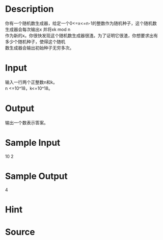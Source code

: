 
# Description

<div class="content"><div>你有一个随机数生成器，给定一个0&lt;=x&lt;=n-1的整数作为随机种子，这个随机数生成器会每次输出x 并将xk mod n </div>
<div>作为新的x。你很快发现这个随机数生成器很渣。为了证明它很渣，你想要求出有多少个随机种子，使得这个随机</div>
<div>数生成器会输出初始种子无穷多次。</div>
<div></div>
<p></p>
<p></p></div>

# Input

<div class="content"><div>输入一行两个正整数n和k。</div>
<div>n &lt;=10^18，k&lt;=10^18。</div>
<div></div></div>

# Output

<div class="content"><div>输出一个数表示答案。</div>
<div></div></div>

# Sample Input

<div class="content"><span class="sampledata">10 2</span></div>

# Sample Output

<div class="content"><span class="sampledata">4</span></div>

# Hint

<div class="content"><p></p></div>

# Source

<div class="content"><p><a href="problemset.php?search="></a></p></div>

